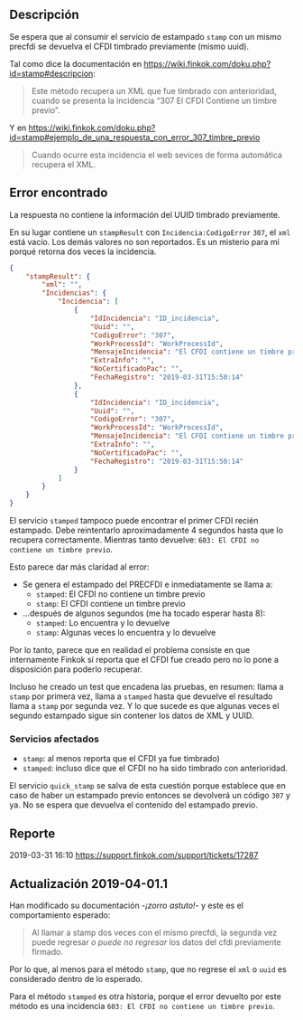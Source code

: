 
## Descripción

Se espera que al consumir el servicio de estampado `stamp` con un mismo precfdi
se devuelva el CFDI timbrado previamente (mismo uuid).

Tal como dice la documentación en <https://wiki.finkok.com/doku.php?id=stamp#descripcion>:

> Este método recupera un XML que fue timbrado con anterioridad,
> cuando se presenta la incidencia “307 El CFDI Contiene un timbre previo”. 

Y en <https://wiki.finkok.com/doku.php?id=stamp#ejemplo_de_una_respuesta_con_error_307_timbre_previo>

> Cuando ocurre esta incidencia el web sevices de forma automática recupera el XML.

## Error encontrado

La respuesta no contiene la información del UUID timbrado previamente.

En su lugar contiene un `stampResult` con `Incidencia:CodigoError` `307`, el `xml` está vacío.
Los demás valores no son reportados. Es un misterio para mí porqué retorna dos veces la incidencia.

```json
{
    "stampResult": {
        "xml": "",
        "Incidencias": {
            "Incidencia": [
                {
                    "IdIncidencia": "ID_incidencia",
                    "Uuid": "",
                    "CodigoError": "307",
                    "WorkProcessId": "WorkProcessId",
                    "MensajeIncidencia": "El CFDI contiene un timbre previo",
                    "ExtraInfo": "",
                    "NoCertificadoPac": "",
                    "FechaRegistro": "2019-03-31T15:50:14"
                },
                {
                    "IdIncidencia": "ID_incidencia",
                    "Uuid": "",
                    "CodigoError": "307",
                    "WorkProcessId": "WorkProcessId",
                    "MensajeIncidencia": "El CFDI contiene un timbre previo",
                    "ExtraInfo": "",
                    "NoCertificadoPac": "",
                    "FechaRegistro": "2019-03-31T15:50:14"
                }
            ]
        }
    }
}
```

El servicio `stamped` tampoco puede encontrar el primer CFDI recién estampado.
Debe reintentarlo aproximadamente 4 segundos hasta que lo recupera correctamente.
Mientras tanto devuelve: `603: El CFDI no contiene un timbre previo`.

Esto parece dar más claridad al error:

- Se genera el estampado del PRECFDI e inmediatamente se llama a:
    - `stamped`: El CFDI no contiene un timbre previo
    - `stamp`: El CFDI contiene un timbre previo
- ...después de algunos segundos (me ha tocado esperar hasta 8):
    - `stamped`: Lo encuentra y lo devuelve
    - `stamp`: Algunas veces lo encuentra y lo devuelve

Por lo tanto, parece que en realidad el problema consiste en que internamente Finkok
sí reporta que el CFDI fue creado pero no lo pone a disposición para poderlo recuperar.

Incluso he creado un test que encadena las pruebas, en resumen:
llama a `stamp` por primera vez,
llama a `stamped` hasta que devuelve el resultado
llama a `stamp` por segunda vez.
Y lo que sucede es que algunas veces el segundo estampado sigue sin contener los datos de XML y UUID.


### Servicios afectados

- `stamp`: al menos reporta que el CFDI ya fue timbrado)
- `stamped`: incluso dice que el CFDI no ha sido timbrado con anterioridad.

El servicio `quick_stamp` se salva de esta cuestión porque establece que en caso de haber un estampado previo
entonces se devolverá un código `307` y ya. No se espera que devuelva el contenido del estampado previo.


## Reporte

2019-03-31 16:10 <https://support.finkok.com/support/tickets/17287>

## Actualización 2019-04-01.1

Han modificado su documentación -*¡zorro astuto!*- y este es el comportamiento esperado:

> Al llamar a stamp dos veces con el mismo precfdi, la segunda vez puede regresar
> *o puede no regresar* los datos del cfdi previamente firmado.

Por lo que, al menos para el método `stamp`, que no regrese el `xml` o `uuid` es considerado dentro de lo esperado.

Para el método `stamped` es otra historia, porque el error devuelto por este método es una incidencia
`603: El CFDI no contiene un timbre previo`.
